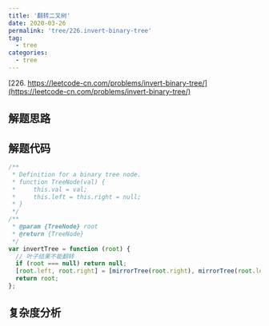 ```yaml
---
title: '翻转二叉树'
date: 2020-03-26
permalink: 'tree/226.invert-binary-tree'
tag:
  - tree
categories:
  - tree
---
```


[226. https://leetcode-cn.com/problems/invert-binary-tree/](https://leetcode-cn.com/problems/invert-binary-tree/)

## 解题思路

## 解题代码

```js
/**
 * Definition for a binary tree node.
 * function TreeNode(val) {
 *     this.val = val;
 *     this.left = this.right = null;
 * }
 */
/**
 * @param {TreeNode} root
 * @return {TreeNode}
 */
var invertTree = function (root) {
  // 叶子结果不能翻转
  if (root === null) return null;
  [root.left, root.right] = [mirrorTree(root.right), mirrorTree(root.left)];
  return root;
};
```

## 复杂度分析
